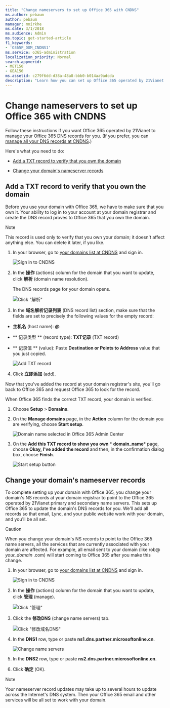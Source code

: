 ```yaml
---
title: "Change nameservers to set up Office 365 with CNDNS"
ms.author: pebaum
author: pebaum
manager: mnirkhe
ms.date: 3/1/2018
ms.audience: Admin
ms.topic: get-started-article
f1_keywords:
- 'O365P_DOM_CNDNS1'
ms.service: o365-administration
localization_priority: Normal
search.appverid:
- MET150
- GEA150
ms.assetid: c279f6dd-d38a-48a8-bbb0-b014aa9adcda
description: "Learn how you can set up Office 365 operated by 21Vianet to manage your DNS records, when CNDNS is the DNS hosting provider."
---
```


# Change nameservers to set up Office 365 with CNDNS

Follow these instructions if you want Office 365 operated by 21Vianet to manage your Office 365 DNS records for you. (If you prefer, you can [manage all your DNS records at CNDNS](create-dns-records-at-cndns.md).)
  
Here's what you need to do:
  
- [Add a TXT record to verify that you own the domain](change-nameservers-at-cndns.md#BKMK_add_a_record)
    
- [Change your domain's nameserver records](change-nameservers-at-cndns.md#BKMK_change_your_domain_s_1)
    
## Add a TXT record to verify that you own the domain
<a name="BKMK_add_a_record"> </a>

Before you use your domain with Office 365, we have to make sure that you own it. Your ability to log in to your account at your domain registrar and create the DNS record proves to Office 365 that you own the domain.
  
> [!NOTE]
> This record is used only to verify that you own your domain; it doesn't affect anything else. You can delete it later, if you like. 
  
1. In your browser, go to [your domains list at CNDNS](http://www.cndns.com/userpanel/dme_mng/dme_lst.asp) and sign in. 
    
    ![Sign in to CNDNS](../media/e9a982be-5751-49ca-a6e5-c227eedffc7e.png)
  
2. In the **操作** (actions) column for the domain that you want to update, click **解析** (domain name resolution). 
    
    The DNS records page for your domain opens.
    
    ![Click "解析"](../media/4613ead0-8c68-44d6-8708-b87bb5a778f7.png)
  
3. In the **域名解析记录列表** (DNS record list) section, make sure that the fields are set to precisely the following values for the empty record: 
    
  - **主机名** (host name): **@**
    
  - ** 记录类型 ** (record type): **TXT记录** (TXT record) 
    
  - ** 记录值 ** (value): Paste **Destination or Points to Address** value that you just copied. 
    
    ![Add TXT record](../media/6b20a743-1d8b-463f-978a-d48f21846001.png)
  
4. Click **立即添加** (add). 
    
Now that you've added the record at your domain registrar's site, you'll go back to Office 365 and request Office 365 to look for the record.
  
When Office 365 finds the correct TXT record, your domain is verified.
  
1. Choose **Setup** \> **Domains**.
    
2. On the **Manage domains** page, in the **Action** column for the domain you are verifying, choose **Start setup**.
    
    ![Domain name selected in Office 365 Admin Center](../media/c61204f1-a025-448b-a2a1-c4d7abee7a06.png)
  
3. On the **Add this TXT record to show you own** * **domain_name*** page, choose **Okay, I've added the record** and then, in the confirmation dialog box, choose **Finish**.
    
    ![Start setup button](../media/5f6578af-ae32-49e8-b283-ec2d080420da.png)
  
## Change your domain's nameserver records
<a name="BKMK_change_your_domain_s_1"> </a>

To complete setting up your domain with Office 365, you change your domain's NS records at your domain registrar to point to the Office 365 operated by 21Vianet primary and secondary name servers. This sets up Office 365 to update the domain's DNS records for you. We'll add all records so that email, Lync, and your public website work with your domain, and you'll be all set.
  
> [!CAUTION]
> When you change your domain's NS records to point to the Office 365 name servers, all the services that are currently associated with your domain are affected. For example, all email sent to your domain (like rob@ *your_domain*  .com) will start coming to Office 365 after you make this change. 
  
1. In your browser, go to [your domains list at CNDNS](http://www.cndns.com/userpanel/dme_mng/dme_lst.asp) and sign in. 
    
    ![Sign in to CNDNS](../media/e9a982be-5751-49ca-a6e5-c227eedffc7e.png)
  
2. In the **操作** (actions) column for the domain that you want to update, click **管理** (manage). 
    
    ![Click "管理"](../media/147aaab8-f9ac-43ca-a6da-142558e4019e.png)
  
3. Click the **修改DNS** (change name servers) tab. 
    
    ![Click "修改域名DNS"](../media/8da03250-378f-42ae-b009-d1e38882a781.png)
  
4. In the **DNS1** row, type or paste **ns1.dns.partner.microsoftonline.cn**. 
    
    ![Change name servers](../media/17c62d01-416b-4815-8a8f-0b13879aaace.png)
  
5. In the **DNS2** row, type or paste **ns2.dns.partner.microsoftonline.cn**. 
    
6. Click **确定** (OK). 
    
> [!NOTE]
> Your nameserver record updates may take up to several hours to update across the Internet's DNS system. Then your Office 365 email and other services will be all set to work with your domain. 
  

